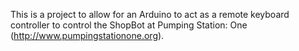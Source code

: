 This is a project to allow for an Arduino to act as a remote keyboard controller
to control the ShopBot at Pumping Station: One (http://www.pumpingstationone.org).